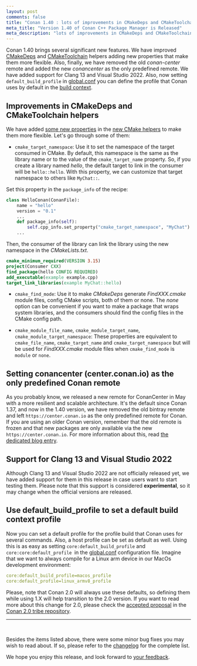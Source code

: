 ```yaml
---
layout: post
comments: false
title: "Conan 1.40 : lots of improvements in CMakeDeps and CMakeToolchain, new Conan Center remote as the only predefined remote, added Clang 13 and Visual Studio 2022 integration and new [conf] default_build_profile item."
meta_title: "Version 1.40 of Conan C++ Package Manager is Released"
meta_description: "lots of improvements in CMakeDeps and CMakeToolchain, new Conan Center remote as the only predefined remote, added Clang 13 and Visual Studio 2022 integration, new [conf] default_build_profile item and much more..."
---
```


<script type="application/ld+json">
{ "@context": "https://schema.org", 
 "@type": "TechArticle",
 "headline": "Version 1.40 of Conan C++ Package Manager is Released",
 "alternativeHeadline": "Learn all about the new 1.40 Conan C/C++ package manager version",
 "image": "https://docs.conan.io/en/latest/_images/frogarian.png",
 "author": "Conan Team", 
 "genre": "C/C++", 
 "keywords": "c c++ package manager conan release", 
 "publisher": {
    "@type": "Organization",
    "name": "Conan.io",
    "logo": {
      "@type": "ImageObject",
      "url": "https://media.jfrog.com/wp-content/uploads/2017/07/20134853/conan-logo-text.svg"
    }
},
 "datePublished": "2021-09-09",
 "description": "Lots of improvements in CMakeDeps and CMakeToolchain, new Conan Center remote as the only predefined remote, added Clang 13 and Visual Studio 2022 integration and new [conf] default_build_profile item.",
 }
</script>

Conan 1.40 brings several significant new features. We have improved
[CMakeDeps](https://docs.conan.io/en/latest/reference/conanfile/tools/cmake/cmakedeps.html) and
[CMakeToolchain](https://docs.conan.io/en/latest/reference/conanfile/tools/cmake/cmaketoolchain.html)
helpers adding new properties that make them more flexible. Also, finally, we have removed the old
*conan-center* remote and added the new *conancenter* as the only predefined remote. We have added
support for Clang 13 and Visual Studio 2022. Also, now setting `default_build_profile` in
[global.conf](https://docs.conan.io/en/latest/reference/config_files/global_conf.html#global-conf)
you can define the profile that Conan uses by default in the [build
context](https://docs.conan.io/en/latest/reference/profiles.html#build-profiles-and-host-profiles).


## Improvements in CMakeDeps and CMakeToolchain helpers

We have added [some new
properties](https://docs.conan.io/en/latest/reference/conanfile/tools/cmake/cmakedeps.html?highlight=cmake_target_namespace#properties)
in the [new CMake helpers](https://docs.conan.io/en/latest/reference/conanfile/tools/cmake.html) to
make them more flexible. Let's go through some of them:

* `cmake_target_namespace`: Use it to set the namespace of the target consumed in CMake. By default,
  this namespace is the same as the library name or to the value of the `cmake_target_name` property.
  So, if you create a library named *hello*, the default target to link in the consumer will be
  `hello::hello`. With this property, we can customize that target namespace to others like
  `MyChat::`.

Set this property in the `package_info` of the recipe:

```python
class HelloConan(ConanFile):
    name = "hello"
    version = "0.1"
    ...
    def package_info(self):
        self.cpp_info.set_property("cmake_target_namespace", "MyChat")
    ...
```

Then, the consumer of the library can link the library using the new namespace in the
*CMakeLists.txt*.

```cmake
cmake_minimum_required(VERSION 3.15)
project(Consumer CXX)
find_package(hello CONFIG REQUIRED)
add_executable(example example.cpp)
target_link_libraries(example MyChat::hello)
```

* `cmake_find_mode`: Use it to make *CMakeDeps* generate *FindXXX.cmake* module files, config CMake
  scripts, both of them or none. The *none* option can be convenient if you want to make a package
  that wraps system libraries, and the consumers should find the config files in the CMake config
  path.

* `cmake_module_file_name`, `cmake_module_target_name`, `cmake_module_target_namespace`: These
  properties are equivalent to `cmake_file_name`, `cmake_target_name` and `cmake_target_namespace`
  but will be used for *FindXXX.cmake* module files when `cmake_find_mode` is `module` or `none`.

## Setting conancenter (center.conan.io) as the only predefined Conan remote

As you probably know, we released a new remote for ConanCenter in May with a more resilient and
scalable architecture. It's the default since Conan 1.37, and now in the 1.40 version, we have
removed the old bintray remote and left `https://center.conan.io` as the only predefined remote for
Conan. If you are using an older Conan version, remember that the old remote is frozen and that new
packages are only available via the new `https://center.conan.io`.  For more information about this,
read [the dedicated blog
entry](https://blog.conan.io/2021/09/03/conancenter-declare-bintray-obsolete.html).

## Support for Clang 13 and Visual Studio 2022

Although Clang 13 and Visual Studio 2022 are not officially released yet, we have added support for
them in this release in case users want to start testing them. Please note that this support is
considered **experimental**, so it may change when the official versions are released.

## Use default_build_profile to set a default build context profile

Now you can set a default profile for the profile build that Conan uses for several commands. Also, a
host profile can be set as default as well. Using this is as easy as setting
`core:default_build_profile` and `core:core:default_profile `in the
[global.conf](https://docs.conan.io/en/latest/reference/config_files/global_conf.html#global-conf)
configuration file. Imagine that we want to always compile for a Linux arm device in our MacOs
development environment:

```yaml
core:default_build_profile=macos_profile
core:default_profile=linux_armv8_profile
```

Please, note that Conan 2.0 will always use these defaults, so defining them while using 1.X will
help transition to the 2.0 version. If you want to read more about this change for 2.0, please check
the [accepted
proposal](https://github.com/conan-io/tribe/blob/main/design/023-use_always_build_profile.md) in the
[Conan 2.0 tribe repository](https://github.com/conan-io/tribe). 

---

<br>

Besides the items listed above, there were some minor bug fixes you may wish to
read about. If so, please refer to the
[changelog](https://docs.conan.io/en/latest/changelog.html#sept-2021) for the
complete list.

We hope you enjoy this release, and look forward to [your
feedback](https://github.com/conan-io/conan/issues).
